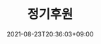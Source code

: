 ---
upper_message:
title: 정기후원
sub_title: 전쟁과여성인권박물관에 별도로 정기후원을 신청할 수 있습니다 !!
date: 2021-08-23T20:36:03+09:00
image: images/slides/slide-004.png
button_name: 후원하기
button_url: /news/museum-donation/
weight: 4
---
